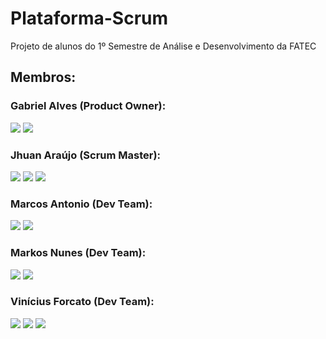 # Plataforma-Scrum
Projeto de alunos do 1º Semestre de Análise e Desenvolvimento da FATEC

## Membros:
### Gabriel Alves (Product Owner):
[<img src="https://img.shields.io/badge/LinkedIn-0077B5?style=for-the-badge&logo=linkedin&logoColor=white">](https://www.linkedin.com/in/gabriel-alves-de-souza-5b7747267)
[<img src="https://img.shields.io/badge/GitHub-171515?style=for-the-badge&logo=github&logoColor=white">](https://github.com/gabriel15asouza)

### Jhuan Araújo (Scrum Master): 
[<img src="https://img.shields.io/badge/LinkedIn-0077B5?style=for-the-badge&logo=linkedin&logoColor=white">](
https://www.linkedin.com/in/jhuan-araújo-de-souza-372233230)
[<img src="https://img.shields.io/badge/GitHub-171515?style=for-the-badge&logo=github&logoColor=white">](https://github.com/TheRabbitDev)
[<img src="https://img.shields.io/badge/Instagram-E4405F?style=for-the-badge&logo=instagram&logoColor=white">](https://www.instagram.com/_hollow.rabbit_)

### Marcos Antonio (Dev Team): 
[<img src="https://img.shields.io/badge/LinkedIn-0077B5?style=for-the-badge&logo=linkedin&logoColor=white">](
https://www.linkedin.com/in/marcos-antonio-329449268)
[<img src="https://img.shields.io/badge/GitHub-171515?style=for-the-badge&logo=github&logoColor=white">](https://github.com/Marcos-Antonio-Rodrigues-dos-Santos)

### Markos Nunes (Dev Team): 
[<img src="https://img.shields.io/badge/LinkedIn-0077B5?style=for-the-badge&logo=linkedin&logoColor=white">](https://linkedin.com/in/markos-vinícius-nunes-230448268)
[<img src="https://img.shields.io/badge/GitHub-171515?style=for-the-badge&logo=github&logoColor=white">](https://github.com/MarkVN2)

### Vinícius Forcato (Dev Team): 
[<img src="https://img.shields.io/badge/LinkedIn-0077B5?style=for-the-badge&logo=linkedin&logoColor=white">](https://www.linkedin.com/in/vinícius-felipe-forcato-789462268)
[<img src="https://img.shields.io/badge/GitHub-171515?style=for-the-badge&logo=github&logoColor=white">](https://github.com/nininhosam)
[<img src="https://img.shields.io/badge/Instagram-E4405F?style=for-the-badge&logo=instagram&logoColor=white">](https://www.instagram.com/nao_sou_felps)
